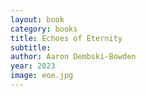 ```yaml
---
layout: book
category: books
title: Echoes of Eternity
subtitle: 
author: Aaron Dembski-Bowden
year: 2023
image: eoe.jpg
---
```

